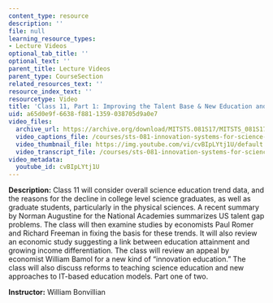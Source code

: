 ```yaml
---
content_type: resource
description: ''
file: null
learning_resource_types:
- Lecture Videos
optional_tab_title: ''
optional_text: ''
parent_title: Lecture Videos
parent_type: CourseSection
related_resources_text: ''
resource_index_text: ''
resourcetype: Video
title: 'Class 11, Part 1: Improving the Talent Base & New Education and Training Models'
uid: a65d0e9f-6638-f881-1359-038705d9a0e7
video_files:
  archive_url: https://archive.org/download/MITSTS.081S17/MITSTS_081S17_Class11_1_300k.mp4
  video_captions_file: /courses/sts-081-innovation-systems-for-science-technology-energy-manufacturing-and-health-spring-2017/30df3c8fb94a5064b9037705015a4ee7_cvBIpLYtj1U.vtt
  video_thumbnail_file: https://img.youtube.com/vi/cvBIpLYtj1U/default.jpg
  video_transcript_file: /courses/sts-081-innovation-systems-for-science-technology-energy-manufacturing-and-health-spring-2017/2161a4de9d1fe1f08b56f4ba0b7faa48_cvBIpLYtj1U.pdf
video_metadata:
  youtube_id: cvBIpLYtj1U
---
```


**Description:** Class 11 will consider overall science education trend data, and the reasons for the decline in college level science graduates, as well as graduate students, particularly in the physical sciences. A recent summary by Norman Augustine for the National Academies summarizes US talent gap problems. The class will then examine studies by economists Paul Romer and Richard Freeman in fixing the basis for these trends. It will also review an economic study suggesting a link between education attainment and growing income differentiation. The class will review an appeal by economist William Bamol for a new kind of “innovation education.” The class will also discuss reforms to teaching science education and new approaches to IT-based education models. Part one of two.

**Instructor:** William Bonvillian